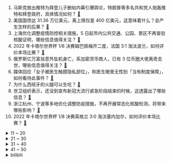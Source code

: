 1. 马斯克放出推特为拜登儿子删帖内幕引爆舆论，特朗普等多名共和党人炮轰推特和拜登政府，具体情况如何？ [:link:](https://www.zhihu.com/question/570333472)
2. 美国国债达 31.36 万亿美元，离上限仅差 400 亿美元，这意味着什么？会产生怎样的后果？ [:link:](https://www.zhihu.com/question/570347728)
3. 上海优化调整疫情防控相关措施，5 日起市内公共交通、公园、景区不再查验核酸证明，哪些信息值得关注？ [:link:](https://www.zhihu.com/question/570354004)
4. 2022 年卡塔尔世界杯 1/8 决赛姆巴佩梅开二度，法国 3:1 淘汰波兰，如何评价本场比赛？ [:link:](https://www.zhihu.com/question/570390361)
5. 俄罗斯亿万富翁意外坠机身亡，系加密货币商人，已有 3 位币圈大佬离奇去世，哪些信息值得关注？ [:link:](https://www.zhihu.com/question/569825450)
6. 媒体回应「女子被医生触摸隐私部位」，称医生眼里无性别「当有制度保障」，如何看待此事件？ [:link:](https://www.zhihu.com/question/569967703)
7. 为什么西班牙的火腿可以生吃？ [:link:](https://www.zhihu.com/question/568579345)
8. 世卫组织表示，还没到宣布新冠大流行紧急阶段结束的时候，这透露出了哪些信息？ [:link:](https://www.zhihu.com/question/570329476)
9. 浙江杭州、宁波等多地优化调整防疫措施，不再开展常态化核酸检测，将带来哪些影响？ [:link:](https://www.zhihu.com/question/570413276)
10. 2022 年卡塔尔世界杯 1/8 决赛英格兰 3:0 淘汰塞内加尔，如何评价本场比赛？ [:link:](https://www.zhihu.com/question/570390447)
<details>
<summary>11 ~ 20</summary>

11. 男子 90 万年薪上班太无聊起诉公司，每天上班看报散步摸鱼，如何看待此事件？ [:link:](https://www.zhihu.com/question/570143745)
12. 为什么围棋第一步不能下在天元？ [:link:](https://www.zhihu.com/question/561552405)
13. 《柳叶刀》对曹彬、张定宇论文发布关注声明称「将进一步调查数据错误」，具体情况如何？哪些信息值得关注？ [:link:](https://www.zhihu.com/question/570287099)
14. 感染新冠病毒是一种怎样的体验？有人能说说你们经历了什么吗？ [:link:](https://www.zhihu.com/question/510351643)
15. 神舟十四号载人飞船返回舱在东风着陆场成功着陆，飞行任务取得圆满成功，如何评价这次任务的意义？ [:link:](https://www.zhihu.com/question/570226294)
16. 美国家情报总监称「俄乌冲突将在未来数月内放缓」，哪些信息值得关注？ [:link:](https://www.zhihu.com/question/570331295)
17. 专家表示新冠回归乙类管理条件渐趋成熟，如何看待这一观点？如果由甲类变为乙类在疫情防控上有何区别？ [:link:](https://www.zhihu.com/question/570378623)
18. FTX 创始人亮相，身家曾达 260 亿美元，现仅剩十万美元存款，对爆雷一问三不知，哪些信息值得关注？ [:link:](https://www.zhihu.com/question/569988836)
19. 个人养老金有必要买吗？ [:link:](https://www.zhihu.com/question/568974391)
20. 幼儿园的美术活动中，老师布置任务让画秋天，孩子却画了雪人，怎样让孩子对季节有明确认知？ [:link:](https://www.zhihu.com/question/565432421)
</details>
<details>
<summary>21 ~ 30</summary>

21. 生完孩子后上班和带娃如何抉择？ [:link:](https://www.zhihu.com/question/568096101)
22. 为什么像《冰与火之歌》，和《魔戒》这类魔幻题材小说得不了诺贝尔文学奖? [:link:](https://www.zhihu.com/question/570212908)
23. 辽宁锦州发布「放弃努力太可惜」公告 14 小时后宣布「解封」，哪些信息值得关注？ [:link:](https://www.zhihu.com/question/570243426)
24. 《三体》中韦德的威慑度为100%是不是太过绝对了？ [:link:](https://www.zhihu.com/question/435944781)
25. 胡锡进评「仍在查核酸但大量核酸点先撤了，这样的政策打架要不得」，如何看待这一现象？ [:link:](https://www.zhihu.com/question/570290298)
26. 一个人不会管理自己情绪的真正原因是什么? [:link:](https://www.zhihu.com/question/352862607)
27. 法院回应「儿子 1 家强占房屋父母被迫住养老院」，称其属非法侵占， 7 日内搬离，如何看待此事件？ [:link:](https://www.zhihu.com/question/569974701)
28. 你吃过最好吃的烧烤是什么？ [:link:](https://www.zhihu.com/question/350974058)
29. 如何评价 2022 ICPC 杭州站？ [:link:](https://www.zhihu.com/question/569342284)
30. 外媒报道球王贝利放弃化疗转入临终病房，目前情况如何？你对贝利有哪些深刻印象？巅峰时代的他有多强？ [:link:](https://www.zhihu.com/question/570298623)
</details>
<details>
<summary>31 ~ 40</summary>

31. 高福表示未来疫情防控的目标将强调「清病不清毒」，如何理解这一观点？ [:link:](https://www.zhihu.com/question/570387595)
32. 在特别黑暗的中世纪的欧洲，为什么就能拥有着八十多所的大学？ [:link:](https://www.zhihu.com/question/297128262)
33. 12 月 3 日北京新增 708 例本土确诊病例，2486 例本土无症状感染者，当地防疫情况如何？ [:link:](https://www.zhihu.com/question/570324023)
34. 如何判断人的健身天赋? [:link:](https://www.zhihu.com/question/511046880)
35. 为什么数学题也刷了，错题本也有了但成绩只能在及格线左右? [:link:](https://www.zhihu.com/question/565622551)
36. 马克龙称若俄罗斯同意谈判，西方应考虑回应其安全需求，「普京一直担忧北约推进到俄门口」，这意味着什么？ [:link:](https://www.zhihu.com/question/570326058)
37. 苏联没看出来「星球大战计划」是假的，为什么就一定能看出来登月是真的呢? [:link:](https://www.zhihu.com/question/569343143)
38. 立陶宛三军司令称，驻立美军已从对俄威慑转变为战备状态，这一状态将持续到 2025 年，释放了哪些信息？ [:link:](https://www.zhihu.com/question/570278102)
39. 神舟十四号三名航天员顺利出舱，身体状况良好，你对他们有哪些祝福？返回地面后航天员身体会经受怎样的考验？ [:link:](https://www.zhihu.com/question/570228451)
40. 世界杯 1/4 决赛英格兰大战法国，谁更有实力晋级 4 强？ [:link:](https://www.zhihu.com/question/570412011)
</details>
<details>
<summary>41 ~ 50</summary>

41. 本届世界杯六支亚足联球队破多项纪录，日韩的把球员送出去，把教练请进来的「留洋+青训」模式有何特别之处？ [:link:](https://www.zhihu.com/question/570275543)
42. 先安装文件系统，还是先安装操作系统？ [:link:](https://www.zhihu.com/question/565878320)
43. 如何培养小朋友爱读书的习惯？ [:link:](https://www.zhihu.com/question/569774424)
44. 「费米悖论」大过滤器假说中的大过滤器可能有哪些？ [:link:](https://www.zhihu.com/question/47377353)
45. 室内设计中的人体工程学大概有哪些？ [:link:](https://www.zhihu.com/question/276263073)
46. G7 敲定俄油价格上限，欧盟委员会主席表示俄罗斯收入将受严重打击，何为价格上限机制？俄罗斯该如何应对？ [:link:](https://www.zhihu.com/question/570284892)
47. 梅西结束职业生涯第 1000 场比赛，在世界杯打入 9 球，超越马拉多纳仅次于巴蒂，如何评价他的表现？ [:link:](https://www.zhihu.com/question/570321483)
48. 哪个城市冬天的美食让你念念不忘？ [:link:](https://www.zhihu.com/question/569390443)
49. 作为地图爱好者，你收藏过哪些有意义的地图？ [:link:](https://www.zhihu.com/question/465456989)
50. 30年前的海马斯火箭炮在2022年看来还算先进武器吗？ [:link:](https://www.zhihu.com/question/567658878)
</details><details>
<summary>bilibili</summary>

1. 一位粉丝想看到自己奔跑的样子 [:link:](//www.bilibili.com/video/BV1ED4y1Y7dc)
2. 风雨夜深人散尽，孤灯犹唤卖汤圆。夜夜除非，好酒留人醉。还原古画会滚的灯笼《滚灯》 [:link:](//www.bilibili.com/video/BV1MG411T7AV)
3. 羊村（3） [:link:](//www.bilibili.com/video/BV1Y44y1Q7BL)
4. 《原神》流浪者角色PV——「灰烬」 [:link:](//www.bilibili.com/video/BV1J24y1k7Ky)
5. 苦难是把磨刀石，你终将被打磨得锋利无比 [:link:](//www.bilibili.com/video/BV1r841157L2)
6. 耗时278天！这个视频是我们全部的青春！！！ [:link:](//www.bilibili.com/video/BV1584y167sD)
7. 卡扎菲的野望在哪里？【奇葩小国43】 [:link:](//www.bilibili.com/video/BV1sP4y197HU)
8. 历时9个月！我和影视飓风的圆梦之行 [:link:](//www.bilibili.com/video/BV1B14y1E7pz)
9. 火柴人 VS 我的世界系列第三十集 国王（The King） [:link:](//www.bilibili.com/video/BV1Jv4y1o7fU)
10. 为什么《星际穿越》的配乐，你一听就想哭？【银屏系】丨机核 [:link:](//www.bilibili.com/video/BV1524y1k787)
<details>
<summary>11 ~ 20</summary>

11. 汪？ [:link:](//www.bilibili.com/video/BV1M84y167Yy)
12. 伟大的骗子（分享一个奇怪的故事） [:link:](//www.bilibili.com/video/BV1G14y1J7Dh)
13. 你账号里的硬币值多少钱？ [:link:](//www.bilibili.com/video/BV1Z44y1U7eq)
14. 【世界杯/拟人】如果参赛国变成emoji美少女？ [:link:](//www.bilibili.com/video/BV1Jg411H7K5)
15. 想了解一下我就进来看，觉得耐心看完的人很温柔！ [:link:](//www.bilibili.com/video/BV1eG411u75w)
16. 【水果猎人】讲水果为什么一定要用拉丁学名？ [:link:](//www.bilibili.com/video/BV1m44y1D71k)
17. 球  王  姬  王 [:link:](//www.bilibili.com/video/BV1VP4y197si)
18. 最后的战斗！对决方腊！忠义的代价是？《水浒传》P49 [:link:](//www.bilibili.com/video/BV1Ye411N7eg)
19. 这操作也太离谱了！！ [:link:](//www.bilibili.com/video/BV18G4y1R7Nc)
20. 妹妹篡位成功，这个帐号归我啦，拿来吧你！！ [:link:](//www.bilibili.com/video/BV1tM41167EH)
</details>
<details>
<summary>21 ~ 30</summary>

21. 医生一眼就看出了我的问题 [:link:](//www.bilibili.com/video/BV1P24y1k7XT)
22. 「小泽」我感染了新冠病毒。 [:link:](//www.bilibili.com/video/BV1ZG4y1G7sF)
23. 【鉴定热门】某千万级食品安全科普up连黄豆芽和绿豆芽都不认识？信口科普第一人？ [:link:](//www.bilibili.com/video/BV1YP4y197QP)
24. 芬兰家人被啤酒鱼惊艳到抱盆喝汤！为了客家三酿疯狂抢起来！侄女恋情再遇轮番攻势！生日庆祝感动哭！ [:link:](//www.bilibili.com/video/BV1cR4y117kW)
25. 因装修低价出大量闲置，坐等有缘人！ [:link:](//www.bilibili.com/video/BV1UW4y1p7Bc)
26. 康师傅看了想打人！只是多了亿点点牛肉…… [:link:](//www.bilibili.com/video/BV1s44y1Q7sq)
27. 波 奇 米 亚 狂 想 曲 [:link:](//www.bilibili.com/video/BV13v4y1o7PJ)
28. 林家有女初长成  力拔山兮气盖世 [:link:](//www.bilibili.com/video/BV12K411R7mS)
29. 开局氪7000块！从肝开始的阴阳师，想成为大佬的第一天#1 [:link:](//www.bilibili.com/video/BV1Lg411H7f5)
30. 花费3000元爆肝10小时！我做出了比原版还贵的扑克牌！ [:link:](//www.bilibili.com/video/BV1fG4y1G7Bb)
</details>
<details>
<summary>31 ~ 40</summary>

31. 原来是小憋山 [:link:](//www.bilibili.com/video/BV1J24y1k76b)
32. 汽 车 人 征 兵 宣 传 [:link:](//www.bilibili.com/video/BV1oK411R77m)
33. 我的霸总团长？张翰演的抗日神剧有多雷人？看完哈哈哈哈 [:link:](//www.bilibili.com/video/BV1j24y1k7L3)
34. 论：和猫住是怎么欺骗领养人的？ [:link:](//www.bilibili.com/video/BV1Rv4y197U9)
35. 【原神】妈！我不要这个黄毛当我爸爸啊！！！ [:link:](//www.bilibili.com/video/BV19R4y1y7Ws)
36. 【原神】胡桃超美睡裙！你的女友胡桃——「旅途小憩」 [:link:](//www.bilibili.com/video/BV1PG411T7ea)
37. 真实大女主爽文！她如何用一幅画，让整个宫廷的男人疯狂！【透明的她 03】 [:link:](//www.bilibili.com/video/BV1HG4y1R7jE)
38. 轻改地狱！村头厕所没纸了？2023年一月新番扫雷推荐 [:link:](//www.bilibili.com/video/BV1g44y1S7Y3)
39. 炫富的最高境界，史上最“壕”家族——沙特王室 [:link:](//www.bilibili.com/video/BV1AM411r7mR)
40. 湖笔凭什么能是文房四宝之首？ [:link:](//www.bilibili.com/video/BV1mG4y197qB)
</details>
<details>
<summary>41 ~ 50</summary>

41. 请问这个游戏可以去米哈游应聘吗？ [:link:](//www.bilibili.com/video/BV1f44y1U7hT)
42. “明明可以靠演技吃饭，偏要踢球” [:link:](//www.bilibili.com/video/BV1iP4y197XS)
43. 英语亮剑玩的就是西海岸 [:link:](//www.bilibili.com/video/BV18e411N76q)
44. 一次普通的出行，竟成了迷惑行为大赏 [:link:](//www.bilibili.com/video/BV1EP411M71G)
45. 自拍这么拍，才有吸引力♥我发现了拍出吸引力的秘密！ [:link:](//www.bilibili.com/video/BV1Ev4y1d7By)
46. 只 因 批 量 生 产 机 [:link:](//www.bilibili.com/video/BV1hP4y197Dz)
47. 英语速记，如果当时英语老师这么教，我早已是世界闻名的外交家 [:link:](//www.bilibili.com/video/BV1iY411d7zf)
48. 你听听你说的这是人话？【阅片无数Ⅱ 69】 [:link:](//www.bilibili.com/video/BV1R24y1C7ga)
49. 钟楼南门老奶奶居然以前是老中医 [:link:](//www.bilibili.com/video/BV1Ed4y187rF)
50. 传统口技教学《老狗吠深巷》 [:link:](//www.bilibili.com/video/BV1sP4y197Tu)
</details>
<details>
<summary>51 ~ 60</summary>

51. 当一个秃头梳起了高马尾，结果居然… [:link:](//www.bilibili.com/video/BV1LP4y1Q7dZ)
52. 【私藏馆】Daniel Powter《Free Loop》超治愈神曲！希望一切都会过去 [:link:](//www.bilibili.com/video/BV1E84y167ZA)
53. 经典s1大战卡卡西 [:link:](//www.bilibili.com/video/BV1484y167uP)
54. 男朋友有了兄弟就忘了我！可以理解……才怪！ [:link:](//www.bilibili.com/video/BV1Qg411n7dx)
55. 这才是真正的元歌！！ [:link:](//www.bilibili.com/video/BV18K411X77J)
56. 100美元轻松收入囊中，挑战C罗2.7米1000美元有希望吗？ [:link:](//www.bilibili.com/video/BV1614y1n7C8)
57. 【阿斗】一手烂牌打成王炸，小狼女二丫霸气变身顶级无面者！美剧史诗巨作《权力的游戏》第22期 [:link:](//www.bilibili.com/video/BV1WP411M71e)
58. 优菈核爆910w，载入原神核爆史册。 [:link:](//www.bilibili.com/video/BV1mK411X7Te)
59. 长生不老，不死不灭，你愿意吗？经典网剧《灵魂摆渡》第十七回 [:link:](//www.bilibili.com/video/BV1A14y1J78e)
60. 【原神】抽奖送你任意两只满命5星UP角色！（内含离谱抽卡现场） [:link:](//www.bilibili.com/video/BV17P4y1Q7YB)
</details>
<details>
<summary>61 ~ 70</summary>

61. 2022年爆火全网的BGM，听完一遍就上头！网友：太洗脑了 [:link:](//www.bilibili.com/video/BV1WM411672F)
62. 我没错....请取关我吧... [:link:](//www.bilibili.com/video/BV1cG411T7rT)
63. 这个名字让我足足笑了2分55秒！ [:link:](//www.bilibili.com/video/BV1B84y1C78H)
64. 刚当上一天新郎，女朋友就被拉去隔离了 [:link:](//www.bilibili.com/video/BV1uv4y1o7aY)
65. 十年过去，我才真正看懂了《一代宗师》！ [:link:](//www.bilibili.com/video/BV1vP4y197rT)
66. 《你的原神我的原神好像不一样》 [:link:](//www.bilibili.com/video/BV1zY411d7J6)
67. 有生之年！《变形金刚7:超能勇士崛起》首曝预告，黑猩猩队长变身！ [:link:](//www.bilibili.com/video/BV1KP411M7J8)
68. 十二位绝世容颜你最喜欢哪一位？ [:link:](//www.bilibili.com/video/BV1bG4y1G7pe)
69. 博士：凯尔希已经三天没揍我了 [:link:](//www.bilibili.com/video/BV1gG4y1R7g9)
70. 1万5的球票坐哪？和卡塔尔土豪一起看英格兰晋级！什么体验？ [:link:](//www.bilibili.com/video/BV14D4y1Y7sw)
</details>
<details>
<summary>71 ~ 80</summary>

71. 【趣味地理】卡塔尔花的钱都能成为一道地理题？！ [:link:](//www.bilibili.com/video/BV1pK411X7ZE)
72. 【坤坤子】不想要小黑子 - 豎屏 [:link:](//www.bilibili.com/video/BV1P841157RH)
73. 我的鸽子是个社交恐怖分子 [:link:](//www.bilibili.com/video/BV1A84y1k7qM)
74. 黄衣宝宝 圣诞特别版！我的厨房着火了！ [:link:](//www.bilibili.com/video/BV1C14y1E7kC)
75. 当你正确开嗓之后，你的声音到底有多好听？ [:link:](//www.bilibili.com/video/BV1xv4y1o75X)
76. 中国渔民有多牛？外国间谍：声纳无铜 捞走无用 [:link:](//www.bilibili.com/video/BV1we4y1u7ok)
77. 你追到我，我就让你…… [:link:](//www.bilibili.com/video/BV1FR4y117oa)
78. 魈：如果在十八我没能送你花~ [:link:](//www.bilibili.com/video/BV1rG4y1G7pZ)
79. GG爆和小红帽肯定有一腿，每天都在帮忙疏通下水道！ [:link:](//www.bilibili.com/video/BV1Zg411n7rA)
80. 【科普】皮肤科医生才会告诉你的护肤冷知识，我知道你肯定做对了 [:link:](//www.bilibili.com/video/BV1924y1C7TX)
</details>
<details>
<summary>81 ~ 90</summary>

81. 这就是聊天不加表情的区别 [:link:](//www.bilibili.com/video/BV1Kg411H7xw)
82. 此时此刻一位靓女失去了对足球的热爱… [:link:](//www.bilibili.com/video/BV1P84y1k7VD)
83. 深夜路边摊，炒饼丝炒泡面配上撸不完的烤串！ [:link:](//www.bilibili.com/video/BV1VP411M7yY)
84. 救助达乌里寒鸦 [:link:](//www.bilibili.com/video/BV1L14y1E7M2)
85. 暴杀JJking：科技神王！彻底疯狂！爆杀连体婴必备！ [:link:](//www.bilibili.com/video/BV19g411n79G)
86. 蓝 色 妖 姬 是 怎 样 炼 成 的 [:link:](//www.bilibili.com/video/BV1qe4y1g77n)
87. 不 被 爱 的 刺 猬 是 会 退 化 的 [:link:](//www.bilibili.com/video/BV1VR4y117Xd)
88. 5000万赔偿金？！迷你世界终审败诉！或突破国内游戏侵权案最高记录！ [:link:](//www.bilibili.com/video/BV17K411R7vM)
89. 打工人的逆袭！20岁坐拥240亿资产！《财阀家的小儿子》重生复仇大开金手指！ [:link:](//www.bilibili.com/video/BV1M841157u8)
90. 上舰免全额？主播嘴全责！！！ [:link:](//www.bilibili.com/video/BV17D4y1Y7b5)
</details>
<details>
<summary>91 ~ 100</summary>

91. 悲伤并没有消失，只是转移了 [:link:](//www.bilibili.com/video/BV1UG4y1971j)
92. DECO*27 - 毒林檎 feat. 初音未来 [:link:](//www.bilibili.com/video/BV17M4116764)
93. 【鬼谷闲谈】以硅质构筑身体的硬核碳基生物 [:link:](//www.bilibili.com/video/BV18M41167kZ)
94. 《南汸亾笗天哋煩悩》 [:link:](//www.bilibili.com/video/BV1G84y1k7Bj)
95. 谁都不能错过！脸蛋天才宋亚轩又来恃靓行凶 [:link:](//www.bilibili.com/video/BV12W4y1u73A)
96. 开枪射击冰面，弹头却变成迷你陀螺，并非巧合的子弹变陀螺原理 [:link:](//www.bilibili.com/video/BV1nv4y1o7QL)
97. 不用炒糖色，不用油炸的《糖醋排骨》，可以开始准备年夜饭了。 [:link:](//www.bilibili.com/video/BV15G4y1R76p)
98. 评分5.5！这部动画砸钱无数，却让原作风评被害...... [:link:](//www.bilibili.com/video/BV1VG4y1V7ca)
99. 江泽民伟大光辉的一生 [:link:](//www.bilibili.com/video/BV1Md4y1471w)
100. 老豆反差舞 [:link:](//www.bilibili.com/video/BV1Ud4y1x7uF)
</details></details>